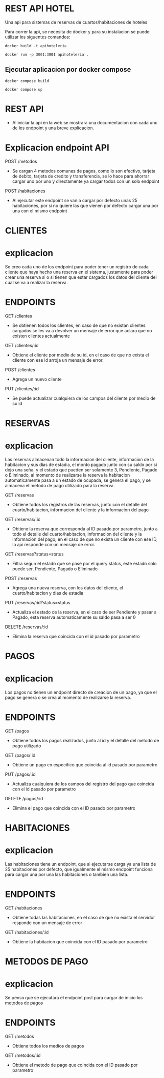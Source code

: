 # REST API HOTEL

Una api para sistemas de reservas de cuartos/habitaciones de hoteles

Para correr la api, se necesita de docker y para su instalacion se puede utilizar los siguentes comandos:

    docker build -t apihoteleria

    docker run -p 3001:3001 apihoteleria .

## Ejecutar aplicacion por docker compose

    docker compose build

    docker compose up

# REST API

- Al iniciar la api en la web se mostrara una documentacion con cada uno de los endpoint y una breve explicacion.

# Explicacion endpoint API 

POST /metodos

- Se cargan 4 metodos comunes de pagos, como lo son efectivo, tarjeta de debito, tarjeta de credito y transferencia,
se lo hace para ahorrar cargar uno por uno y directamente ya cargar todos con un solo endpoint

POST /habitaciones

- Al ejecutar este endpoint se van a cargar por defecto unas 25 habitaciones, por si no quiere las que vienen por defecto
cargar una por una con el mismo endpoint

# CLIENTES

# explicacion
Se creo cada uno de los endpoint para poder tener un registro de cada cliente que haya hecho una reserva en el sistema, justamente
para poder crear una reserva si o si tienen que estar cargados los datos del cliente del cual se va a realizar la reserva. 

# ENDPOINTS
GET /clientes

- Se obtienen todos los clientes, en caso de que no existan clientes cargados se les va a devolver un mensaje de error que aclara
que no existen clientes actualmente

GET /clientes/:id

- Obtiene el cliente por medio de su id, en el caso de que no exista el cliente con ese id arroja un mensaje de error.

POST /clientes

- Agrega un nuevo cliente

PUT /clientes/:id

- Se puede actualizar cualquiera de los campos del cliente por medio de su id

# RESERVAS

# explicacion
Las reservas almacenan todo la informacion del cliente, informacion de la habitacion y sus dias de estadia, el monto pagado
junto con su saldo por si dejo una seña, y el estado que pueden ser solamente 3, Pendiente, Pagado o Eliminado, al momento de
realizarse la reserva la habitacion automaticamente pasa a un estado de ocupada, se genera el pago, y se almacena el metodo de pago
utilizado para la reserva.

GET /reservas

- Obtiene todos los registros de las reservas, junto con el detalle del cuarto/habitacion, informacion del cliente y la informacion del pago

GET /reservas/:id

- Obtiene la reserva que corresponda al ID pasado por parametro, junto a todo el detalle del cuarto/habitacion, informacion del cliente y la informacion del pago, en el caso de que no exista un cliente con ese ID, la api responde con un mensaje de error.

GET /reservas?status=status

- Filtra segun el estado que se pase por el query status, este estado solo puede ser, Pendiente, Pagado o Eliminado

POST /reservas

- Agrega una nueva reserva, con los datos del cliente, el cuarto/habitacion y dias de estadia

PUT /reservas/:id?status=status

- Actualiza el estado de la reserva, en el caso de ser Pendiente y pasar a Pagado, esta reserva automaticamente su saldo pasa a ser 0

DELETE /reservas/:id

- Elimina la reserva que coincida con el id pasado por parametro

# PAGOS

# explicacion
Los pagos no tienen un endpoint directo de creacion de un pago, ya que el pago se genera o se crea al momento de realizarse la reserva.

# ENDPOINTS

GET /pagos

- Obtiene todos los pagos realizados, junto al id y el detalle del metodo de pago utilizado

GET /pagos/:id

- Obtiene un pago en especifico que coincida al id pasado por parametro

PUT  /pagos/:id

- Actualiza cualquiera de los campos del registro del pago que coincida con el id pasado por parametro

DELETE /pagos/:id

- Elimina el pago que coincida con el ID pasado por parametro

# HABITACIONES

# explicacion
Las habitaciones tiene un endpoint, que al ejecutarse carga ya una lista de 25 habitaciones por defecto, que igualmente
el mismo endpoint funciona para cargar una por una las habitaciones o tambien una lista.

# ENDPOINTS

GET /habitaciones

- Obtiene todas las habitaciones, en el caso de que no exista el servidor responde con un mensaje de error

GET /habitaciones/:id

- Obtiene la habitacion que coincida con el ID pasado por parametro

# METODOS DE PAGO

# explicacion
Se penso que se ejecutara el endpoint post para cargar de inicio los metodos de pagos
# ENDPOINTS

GET /metodos

- Obtiene todos los medios de pagos

GET /metodos/:id

- Obtiene el metodo de pago que coincida con el ID pasado por parametro


